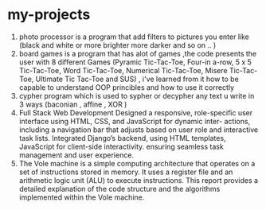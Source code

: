 # my-projects
1) photo processor is a program that add filters to pictures you enter like (black and white or more brighter more darker and so on .. )
2) board games is a program that has alot of games ,the code presents the user with 8 different Games (Pyramic Tic-Tac-Toe, Four-in
a-row, 5 x 5 Tic-Tac-Toe, Word Tic-Tac-Toe, Numerical Tic-Tac-Toe, Misere Tic-Tac-Toe, Ultimate Tic
Tac-Toe and SUS) , i've learned from it how to be capable to understand OOP princibles and how to use it correctly
3) cypher program which is used to sypher or decypher any text u write in 3 ways (baconian , affine , XOR )
4) Full Stack Web Development  Designed a responsive, role-specific user interface using HTML, CSS, and JavaScript for dynamic inter-
actions, including a navigation bar that adjusts based on user role and interactive task lists. Integrated
Django’s backend, using HTML templates, JavaScript for client-side interactivity. ensuring seamless task
management and user experience.
5) The Vole machine is a simple computing architecture that operates on a set of instructions stored 
in memory. It uses a register file and an arithmetic logic unit (ALU) to execute instructions. This 
report provides a detailed explanation of the code structure and the algorithms implemented within 
the Vole machine. 
